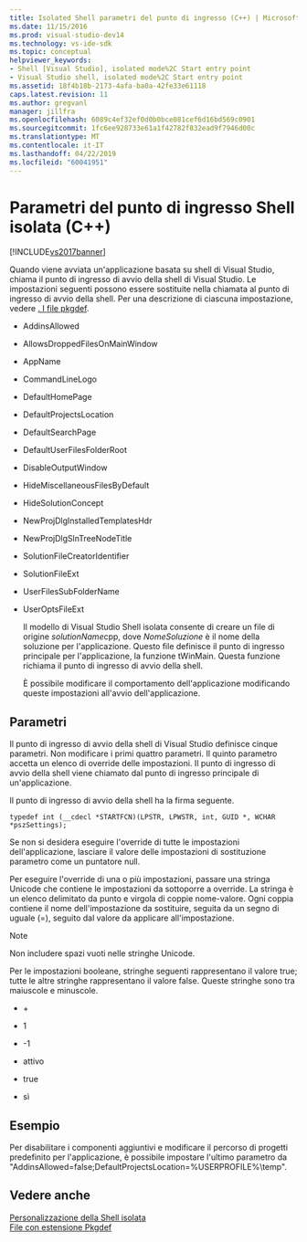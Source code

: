 ```yaml
---
title: Isolated Shell parametri del punto di ingresso (C++) | Microsoft Docs
ms.date: 11/15/2016
ms.prod: visual-studio-dev14
ms.technology: vs-ide-sdk
ms.topic: conceptual
helpviewer_keywords:
- Shell [Visual Studio], isolated mode%2C Start entry point
- Visual Studio shell, isolated mode%2C Start entry point
ms.assetid: 18f4b18b-2173-4afa-ba0a-42fe33e61118
caps.latest.revision: 11
ms.author: gregvanl
manager: jillfra
ms.openlocfilehash: 6089c4ef32ef0d0b0bce081cef6d16bd569c0901
ms.sourcegitcommit: 1fc6ee928733e61a1f42782f832ead9f7946d00c
ms.translationtype: MT
ms.contentlocale: it-IT
ms.lasthandoff: 04/22/2019
ms.locfileid: "60041951"
---
```

# <a name="isolated-shell-entry-point-parameters-c"></a>Parametri del punto di ingresso Shell isolata (C++)
[!INCLUDE[vs2017banner](../includes/vs2017banner.md)]

Quando viene avviata un'applicazione basata su shell di Visual Studio, chiama il punto di ingresso di avvio della shell di Visual Studio. Le impostazioni seguenti possono essere sostituite nella chiamata al punto di ingresso di avvio della shell. Per una descrizione di ciascuna impostazione, vedere [. I file pkgdef](../extensibility/modifying-the-isolated-shell-by-using-the-dot-pkgdef-file.md).  
  
- AddinsAllowed  
  
- AllowsDroppedFilesOnMainWindow  
  
- AppName  
  
- CommandLineLogo  
  
- DefaultHomePage  
  
- DefaultProjectsLocation  
  
- DefaultSearchPage  
  
- DefaultUserFilesFolderRoot  
  
- DisableOutputWindow  
  
- HideMiscellaneousFilesByDefault  
  
- HideSolutionConcept  
  
- NewProjDlgInstalledTemplatesHdr  
  
- NewProjDlgSlnTreeNodeTitle  
  
- SolutionFileCreatorIdentifier  
  
- SolutionFileExt  
  
- UserFilesSubFolderName  
  
- UserOptsFileExt  
  
  Il modello di Visual Studio Shell isolata consente di creare un file di origine *solutionName*cpp, dove *NomeSoluzione* è il nome della soluzione per l'applicazione. Questo file definisce il punto di ingresso principale per l'applicazione, la funzione tWinMain. Questa funzione richiama il punto di ingresso di avvio della shell.  
  
  È possibile modificare il comportamento dell'applicazione modificando queste impostazioni all'avvio dell'applicazione.  
  
## <a name="parameters"></a>Parametri  
 Il punto di ingresso di avvio della shell di Visual Studio definisce cinque parametri. Non modificare i primi quattro parametri. Il quinto parametro accetta un elenco di override delle impostazioni. Il punto di ingresso di avvio della shell viene chiamato dal punto di ingresso principale di un'applicazione.  
  
 Il punto di ingresso di avvio della shell ha la firma seguente.  
  
```  
typedef int (__cdecl *STARTFCN)(LPSTR, LPWSTR, int, GUID *, WCHAR *pszSettings);  
```  
  
 Se non si desidera eseguire l'override di tutte le impostazioni dell'applicazione, lasciare il valore delle impostazioni di sostituzione parametro come un puntatore null.  
  
 Per eseguire l'override di una o più impostazioni, passare una stringa Unicode che contiene le impostazioni da sottoporre a override. La stringa è un elenco delimitato da punto e virgola di coppie nome-valore. Ogni coppia contiene il nome dell'impostazione da sostituire, seguita da un segno di uguale (=), seguito dal valore da applicare all'impostazione.  
  
> [!NOTE]
>  Non includere spazi vuoti nelle stringhe Unicode.  
  
 Per le impostazioni booleane, stringhe seguenti rappresentano il valore true; tutte le altre stringhe rappresentano il valore false. Queste stringhe sono tra maiuscole e minuscole.  
  
- \+  
  
- 1  
  
- -1  
  
- attivo  
  
- true  
  
- sì  
  
## <a name="example"></a>Esempio  
 Per disabilitare i componenti aggiuntivi e modificare il percorso di progetti predefinito per l'applicazione, è possibile impostare l'ultimo parametro da "AddinsAllowed=false;DefaultProjectsLocation=%USERPROFILE%\temp".  
  
## <a name="see-also"></a>Vedere anche  
 [Personalizzazione della Shell isolata](../extensibility/customizing-the-isolated-shell.md)   
 [File con estensione Pkgdef](../extensibility/modifying-the-isolated-shell-by-using-the-dot-pkgdef-file.md)
